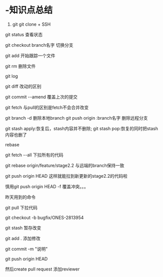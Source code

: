 # -知识点总结

1. git
git clone + SSH

git status 查看状态

git checkout branch名字 切换分支

git add 开始跟踪一个文件

git rm 删除文件

git log 

git diff 改动的区别

git commit --amend 覆盖上次的提交

git fetch 与pull的区别是fetch不会合并改变

git branch -d  删除本地branch        git push origin :branch名字 删除远程分支

git stash apply:恢复后，stash内容并不删除;  git stash pop:恢复的同时把stash内容也删了

rebase

 git fetch --all 下拉所有的代码

 git rebase  origin/feature/stage2.2 与远端的branch保持一致

git push origin HEAD 这样就能拉到新更新的stage2.2的代码啦

慎用git push origin HEAD -f 覆盖冲突。。。

昨天用到的命令

git pull 下拉代码

git checkout -b bugfix/ONES-2813954

git stash 暂存改变

git add . 添加修改

git commit -m "说明" 

git push origin HEAD

然后create pull request 添加reviewer
